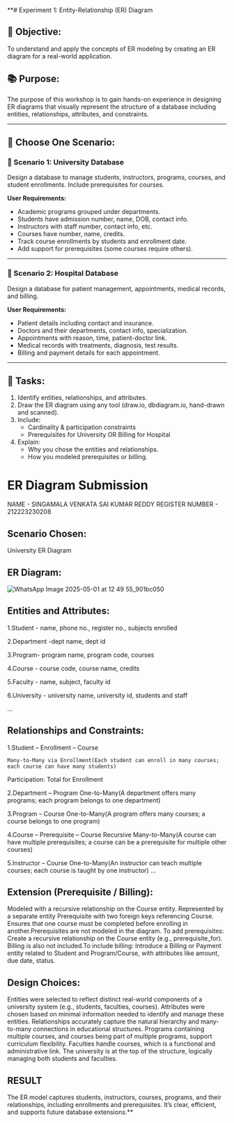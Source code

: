 **# Experiment 1: Entity-Relationship (ER) Diagram

## 🎯 Objective:
To understand and apply the concepts of ER modeling by creating an ER diagram for a real-world application.

## 📚 Purpose:
The purpose of this workshop is to gain hands-on experience in designing ER diagrams that visually represent the structure of a database including entities, relationships, attributes, and constraints.

---

## 🧪 Choose One Scenario:

### 🔹 Scenario 1: University Database
Design a database to manage students, instructors, programs, courses, and student enrollments. Include prerequisites for courses.

**User Requirements:**
- Academic programs grouped under departments.
- Students have admission number, name, DOB, contact info.
- Instructors with staff number, contact info, etc.
- Courses have number, name, credits.
- Track course enrollments by students and enrollment date.
- Add support for prerequisites (some courses require others).

---

### 🔹 Scenario 2: Hospital Database
Design a database for patient management, appointments, medical records, and billing.

**User Requirements:**
- Patient details including contact and insurance.
- Doctors and their departments, contact info, specialization.
- Appointments with reason, time, patient-doctor link.
- Medical records with treatments, diagnosis, test results.
- Billing and payment details for each appointment.

---

## 📝 Tasks:
1. Identify entities, relationships, and attributes.
2. Draw the ER diagram using any tool (draw.io, dbdiagram.io, hand-drawn and scanned).
3. Include:
   - Cardinality & participation constraints
   - Prerequisites for University OR Billing for Hospital
4. Explain:
   - Why you chose the entities and relationships.
   - How you modeled prerequisites or billing.

# ER Diagram Submission

NAME - SINGAMALA VENKATA SAI KUMAR REDDY
REGISTER NUMBER - 212223230208

## Scenario Chosen:
University ER Diagram

## ER Diagram:

![WhatsApp Image 2025-05-01 at 12 49 55_901bc050](https://github.com/user-attachments/assets/34881aef-54b3-4a4a-8dfc-6ae0259b9edb)


## Entities and Attributes:
1.Student - name, phone no., register no., subjects enrolled

2.Department -dept name, dept id

3.Program- program name, program code, courses

4.Course - course code, course name, credits

5.Faculty - name, subject, faculty id

6.University - university name, university id, students and staff

...

## Relationships and Constraints:
1.Student – Enrollment – Course
```
Many-to-Many via Enrollment(Each student can enroll in many courses; each course can have many students)
```
Participation: Total for Enrollment

2.Department – Program One-to-Many(A department offers many programs; each program belongs to one department)

3.Program – Course One-to-Many(A program offers many courses; a course belongs to one program)

4.Course – Prerequisite – Course Recursive Many-to-Many(A course can have multiple prerequisites; a course can be a prerequisite for multiple other courses)

5.Instructor – Course One-to-Many(An instructor can teach multiple courses; each course is taught by one instructor)
...
## Extension (Prerequisite / Billing):
Modeled with a recursive relationship on the Course entity. Represented by a separate entity Prerequisite with two foreign keys referencing Course. Ensures that one course must be completed before enrolling in another.Prerequisites are not modeled in the diagram. To add prerequisites: Create a recursive relationship on the Course entity (e.g., prerequisite_for). Billing is also not included.To include billing: Introduce a Billing or Payment entity related to Student and Program/Course, with attributes like amount, due date, status.
## Design Choices:
Entities were selected to reflect distinct real-world components of a university system (e.g., students, faculties, courses). Attributes were chosen based on minimal information needed to identify and manage these entities. Relationships accurately capture the natural hierarchy and many-to-many connections in educational structures. Programs containing multiple courses, and courses being part of multiple programs, support curriculum flexibility. Faculties handle courses, which is a functional and administrative link. The university is at the top of the structure, logically managing both students and faculties.
## RESULT
The ER model captures students, instructors, courses, programs, and their relationships, including enrollments and prerequisites. It’s clear, efficient, and supports future database extensions.**
